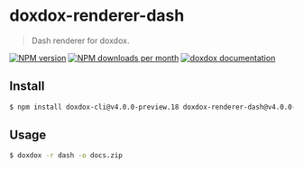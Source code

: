 # doxdox-renderer-dash

> Dash renderer for doxdox.

[![NPM version](https://img.shields.io/npm/v/doxdox-renderer-dash?style=flat-square)](https://www.npmjs.org/package/doxdox-renderer-dash)
[![NPM downloads per month](https://img.shields.io/npm/dm/doxdox-renderer-dash?style=flat-square)](https://www.npmjs.org/package/doxdox-renderer-dash)
[![doxdox documentation](https://img.shields.io/badge/doxdox-documentation-%23E85E95?style=flat-square)](https://doxdox.org)

## Install

```bash
$ npm install doxdox-cli@v4.0.0-preview.18 doxdox-renderer-dash@v4.0.0-preview.18 --save-dev
```

## Usage

```bash
$ doxdox -r dash -o docs.zip
```
